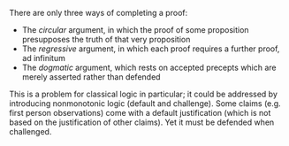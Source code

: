 
There are only three ways of completing a proof:

- The *circular* argument, in which the proof of some proposition presupposes the truth of that very proposition
- The *regressive* argument, in which each proof requires a further proof, ad infinitum
- The *dogmatic* argument, which rests on accepted precepts which are merely asserted rather than defended

This is a problem for classical logic in particular; it could be addressed by introducing nonmonotonic logic (default and challenge). Some claims (e.g. first person observations) come with a default justification (which is not based on the justification of other claims). Yet it must be defended when challenged.